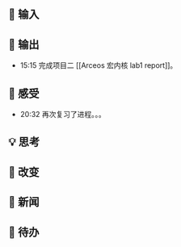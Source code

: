 ## 👋 输入

## 🙏 输出
- 15:15 完成项目二 [[Arceos 宏内核 lab1 report]]。 

## 💖 感受
- 20:32 再次复习了进程。。。 

## 💡 思考

## 🌲 改变

## 📰 新闻

## 🎈 待办